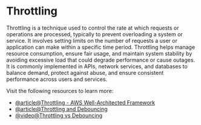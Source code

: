 # Throttling

Throttling is a technique used to control the rate at which requests or operations are processed, typically to prevent overloading a system or service. It involves setting limits on the number of requests a user or application can make within a specific time period. Throttling helps manage resource consumption, ensure fair usage, and maintain system stability by avoiding excessive load that could degrade performance or cause outages. It is commonly implemented in APIs, network services, and databases to balance demand, protect against abuse, and ensure consistent performance across users and services.

Visit the following resources to learn more:

- [@article@Throttling - AWS Well-Architected Framework](https://docs.aws.amazon.com/wellarchitected/2022-03-31/framework/rel_mitigate_interaction_failure_throttle_requests.html)
- [@article@Throttling and Debouncing](https://dev.to/aneeqakhan/throttling-and-debouncing-explained-1ocb)
- [@video@Throttling vs Debouncing](https://www.youtube.com/watch?v=tJhA0DrH5co)
